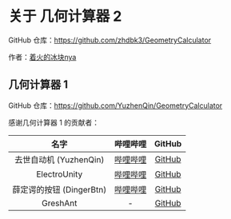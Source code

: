 # 关于 几何计算器 2

GitHub 仓库：https://github.com/zhdbk3/GeometryCalculator

作者：[着火的冰块nya](https://space.bilibili.com/551409211)

## 几何计算器 1

GitHub 仓库：https://github.com/YuzhenQin/GeometryCalculator

感谢几何计算器 1 的贡献者：

|           名字           |                     哔哩哔哩                     |                  GitHub                   |
| :----------------------: | :----------------------------------------------: | :---------------------------------------: |
|  去世自动机 (YuzhenQin)  | [哔哩哔哩](https://space.bilibili.com/470160343) |  [GitHub](https://github.com/YuzhenQin1)  |
|       ElectroUnity       | [哔哩哔哩](https://space.bilibili.com/562633104) | [GitHub](https://github.com/ElectroUnity) |
| 薛定谔的按钮 (DingerBtn) | [哔哩哔哩](https://space.bilibili.com/668182235) |  [GitHub](https://github.com/DingerBtn)   |
|         GreshAnt         |                        -                         | [GitHub](https://github.com/Kevin-O-Hsu)  |

